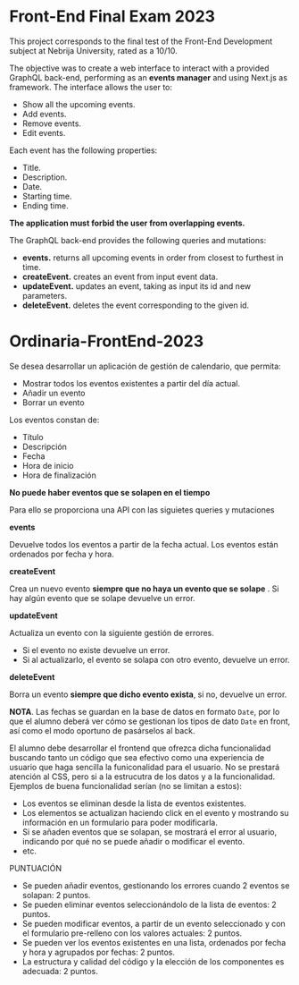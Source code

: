 # Front-End Final Exam 2023

This project corresponds to the final test of the Front-End Development subject at Nebrija University, rated as a 10/10.

The objective was to create a web interface to interact with a provided GraphQL back-end, performing as an **events manager** and using Next.js as framework. The interface allows the user to:

- Show all the upcoming events.
- Add events.
- Remove events.
- Edit events.

Each event has the following properties:

- Title.
- Description.
- Date.
- Starting time.
- Ending time.

**The application must forbid the user from overlapping events.**

The GraphQL back-end provides the following queries and mutations:

- **events.** returns all upcoming events in order from closest to furthest in time.
- **createEvent.** creates an event from input event data.
- **updateEvent.** updates an event, taking as input its id and new parameters.
- **deleteEvent.** deletes the event corresponding to the given id.

# Ordinaria-FrontEnd-2023

Se desea desarrollar un aplicación de gestión de calendario, que permita:

- Mostrar todos los eventos existentes a partir del día actual.
- Añadir un evento
- Borrar un evento

Los eventos constan de:

- Título
- Descripción
- Fecha
- Hora de inicio
- Hora de finalización

**No puede haber eventos que se solapen en el tiempo**

Para ello se proporciona una API con las siguietes queries y mutaciones

**events**

Devuelve todos los eventos a partir de la fecha actual. Los eventos están ordenados por fecha y hora.

**createEvent**

Crea un nuevo evento **siempre que no haya un evento que se solape** . Si hay algún evento que se solape devuelve un error.

**updateEvent**

Actualiza un evento con la siguiente gestión de errores.

- Si el evento no existe devuelve un error.
- Si al actualizarlo, el evento se solapa con otro evento, devuelve un error.

**deleteEvent**

Borra un evento **siempre que dicho evento exista**, si no, devuelve un error.

**NOTA**. Las fechas se guardan en la base de datos en formato `Date`, por lo que el alumno deberá ver cómo se gestionan los tipos de dato `Date` en front, así como el modo oportuno de pasárselos al back.

El alumno debe desarrollar el frontend que ofrezca dicha funcionalidad buscando tanto un código que sea efectivo como una experiencia de usuario que haga sencilla la funiconalidad para el usuario. No se prestará atención al CSS, pero si a la estrucutra de los datos y a la funcionalidad. Ejemplos de buena funcionalidad serían (no se limitan a estos):

- Los eventos se eliminan desde la lista de eventos existentes.
- Los elementos se actualizan haciendo click en el evento y mostrando su información en un formulario para poder modificarla.
- Si se añaden eventos que se solapan, se mostrará el error al usuario, indicando por qué no se puede añadir o modificar el evento.
- etc.

PUNTUACIÓN

- Se pueden añadir eventos, gestionando los errores cuando 2 eventos se solapan: 2 puntos.
- Se pueden eliminar eventos seleccionándolo de la lista de eventos: 2 puntos.
- Se pueden modificar eventos, a partir de un evento seleccionado y con el formulario pre-relleno con los valores actuales: 2 puntos.
- Se pueden ver los eventos existentes en una lista, ordenados por fecha y hora y agrupados por fechas: 2 puntos.
- La estructura y calidad del código y la elección de los componentes es adecuada: 2 puntos.
